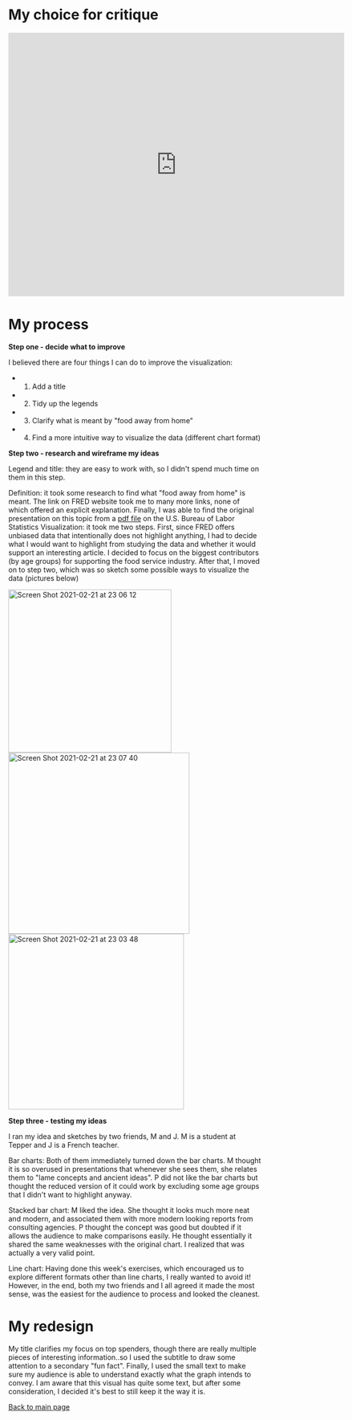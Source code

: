 # My choice for critique

<iframe src="https://fred.stlouisfed.org/graph/graph-landing.php?g=BgQr&width=670&height=475" scrolling="no" frameborder="0" style="overflow:hidden; width:670px; height:525px;" allowTransparency="true" loading="lazy"></iframe>

# My process

**Step one - decide what to improve**

I believed there are four things I can do to improve the visualization:
* 1. Add a title
* 2. Tidy up the legends
* 3. Clarify what is meant by "food away from home"
* 4. Find a more intuitive way to visualize the data (different chart format)

**Step two - research and wireframe my ideas**

Legend and title: they are easy to work with, so I didn't spend much time on them in this step.

Definition: it took some research to find what "food away from home" is meant. The link on FRED website took me to many more links, none of which offered an explicit explanation. Finally, I was able to find the original presentation on this topic from a [pdf file](https://www.bls.gov/spotlight/2020/food-away-from-home/pdf/food-away-from-home.pdf) on the U.S. Bureau of Labor Statistics 
Visualization: it took me two steps. First, since FRED offers unbiased data that intentionally does not highlight anything, I had to decide what I would want to highlight from studying the data and whether it would support an interesting article. I decided to focus on the biggest contributors (by age groups) for supporting the food service industry. After that, I moved on to step two, which was so sketch some possible ways to visualize the data (pictures below)

<img width="325" alt="Screen Shot 2021-02-21 at 23 06 12" src="https://user-images.githubusercontent.com/78333023/108661265-66e47a80-7499-11eb-8135-50ca74c876d6.png">
<img width="361" alt="Screen Shot 2021-02-21 at 23 07 40" src="https://user-images.githubusercontent.com/78333023/108661354-9a270980-7499-11eb-832a-e937d401122c.png">
<img width="350" alt="Screen Shot 2021-02-21 at 23 03 48" src="https://user-images.githubusercontent.com/78333023/108660769-10773c00-7499-11eb-8d6f-a6fd1cd3ffe3.png">

**Step three - testing my ideas**

I ran my idea and sketches by two friends, M and J. M is a student at Tepper and J is a French teacher. 

Bar charts: Both of them immediately turned down the bar charts. M thought it is so overused in presentations that whenever she sees them, she relates them to "lame concepts and ancient ideas". P did not like the bar charts but thought the reduced version of it could work by excluding some age groups that I didn't want to highlight anyway.

Stacked bar chart: M liked the idea. She thought it looks much more neat and modern, and associated them with more modern looking reports from consulting agencies. P thought the concept was good but doubted if it allows the audience to make comparisons easily. He thought essentially it shared the same weaknesses with the original chart. I realized that was actually a very valid point. 

Line chart: Having done this week's exercises, which encouraged us to explore different formats other than line charts, I really wanted to avoid it! However, in the end, both my two friends and I all agreed it made the most sense, was the easiest for the audience to process and looked the cleanest.
 
# My redesign 

My title clarifies my focus on top spenders, though there are really multiple pieces of interesting information..so I used the subtitle to draw some attention to a secondary "fun fact". Finally, I used the small text to make sure my audience is able to understand exactly what the graph intends to convey. I am aware that this visual has quite some text, but after some consideration, I decided it's best to still keep it the way it is.

<div class="flourish-embed flourish-chart" data-src="visualisation/5360712"><script src="https://public.flourish.studio/resources/embed.js"></script></div>




[Back to main page](README.md)
